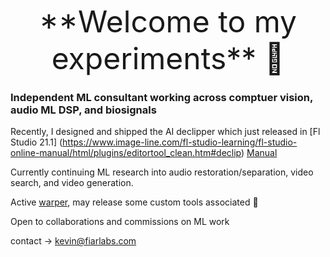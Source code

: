 <p align="center">
<font size=20> **Welcome to my experiments** 👋 </font>
</p>

### Independent ML consultant working across comptuer vision, audio ML DSP, and biosignals
Recently, I designed and shipped the AI declipper which just released in [Fl Studio 21.1]
(https://www.image-line.com/fl-studio-learning/fl-studio-online-manual/html/plugins/editortool_clean.htm#declip) [Manual](https://www.image-line.com/fl-studio-learning/fl-studio-online-manual/html/plugins/editortool_clean.htm#declip})


Currently continuing ML research into audio restoration/separation, video search, and video generation.

Active [warper](https://github.com/Sxela/WarpFusion),  may release some custom tools associated 🤔


Open to collaborations and commissions on ML work 


contact -> kevin@fiarlabs.com

<!--
**ksasso1028/ksasso1028** is a ✨ _special_ ✨ repository because its `README.md` (this file) appears on your GitHub profile.

Here are some ideas to get you started:

- 🔭 I’m currently working on ...
- 🌱 I’m currently learning ...
- 👯 I’m looking to collaborate on ...
- 🤔 I’m looking for help with ...
- 💬 Ask me about ...
- 📫 How to reach me: ...
- 😄 Pronouns: ...
- ⚡ Fun fact: ...
-->
